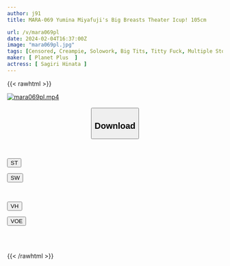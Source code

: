 ```yaml
---
author: j91
title: MARA-069 Yumina Miyafuji's Big Breasts Theater Icup! 105cm

url: /v/mara069pl
date: 2024-02-04T16:37:00Z
image: "mara069pl.jpg"
tags: [Censored, Creampie, Solowork, Big Tits, Titty Fuck, Multiple Story, Huge Butt	]
maker: [ Planet Plus  ]
actress: [ Sagiri Hinata ]
---
```



{{< rawhtml >}}

<div class="video" data-videoid="lPk86MpQ12U7Mrd">
    <a href="javascript:;">
        <img src="/v/mara069pl/mara069pl.jpg" width="WIDTH" height="HEIGHT" alt="mara069pl.mp4" loading="lazy">
    </a>
</div>

<script type="text/javascript" src="https://j91.asia/asset/on-demand-st.js"></script>

<br>
  <link rel="stylesheet" href="https://j91.asia/asset/bs5.css">
  
  <center>
  <button class="btn btn-primary" type="button" data-bs-toggle="collapse" data-bs-target=".multi-collapse" aria-expanded="false" aria-controls="multiCollapseExample1 multiCollapseExample2"><h2>Download</h2></button></center>
</p>
<div class="row">
  <div class="col">
    <div class="collapse multi-collapse" id="multiCollapseExample1">
      <div class="card card-body">
	      	      <br>
<div class="buttons">  
<p><a href="https://streamtape.to/v/lPk86MpQ12U7Mrd" target="_blank"><button class="btn-hover color-3"><i class="fa fa-download"></i> ST</button></a></p>
<p><a href="https://cdnwish.com/0fett0nv5h8d" target="_blank"><button class="btn-hover color-2"><i class="fa fa-download"></i> SW</button></a></p></div>
    </div>
  </div>
</div>
  <div class="col">
    <div class="collapse multi-collapse" id="multiCollapseExample2">
      <div class="card card-body">
	      <br>
<div class="buttons">
<p><a href="https://vidhidepro.com/f/olr0q32oik2q" target="_blank"><button class="btn-hover color-9"><i class="fa fa-download"></i> VH</button></a></p>
<p><a href="https://voe.sx/cptkslwj6d9t"><button class="btn-hover color-8"><i class="fa fa-download"></i> VOE</button></a></p></div>
<br><br>
      </div>
    </div>
  </div>
</div>

{{< /rawhtml >}}